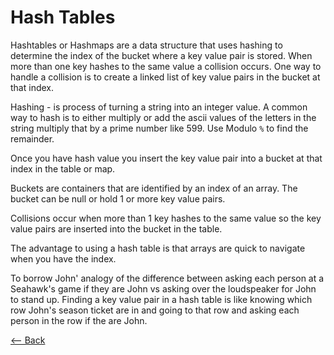 # Hash Tables

Hashtables or Hashmaps are a data structure that uses hashing to determine the index of the bucket where a key value pair is stored. When more than one key hashes to the same value a collision occurs. One way to handle a collision is to create a linked list of key value pairs in the bucket at that index.

Hashing - is process of turning a string into an integer value. A common way to hash is to either multiply or add the ascii values of the letters in the string multiply that by a prime number like 599. Use Modulo `%` to find the remainder.  

Once you have hash value you insert the key value pair into a bucket at that index in the table or map.

Buckets are containers that are identified by an index of an array. The bucket can be null or hold 1 or more key value pairs.

Collisions occur when more than 1 key hashes to the same value so the key value pairs are inserted into the bucket in the table.

The advantage to using a hash table is that arrays are quick to navigate when you have the index.

To borrow John' analogy of the difference between asking each person at a Seahawk's game if they are John vs asking over the loudspeaker for John to stand up. Finding a key value pair in a hash table is like knowing which row John's season ticket are in and going to that row and asking each person in the row if the are John. 

[<-- Back](README.md)